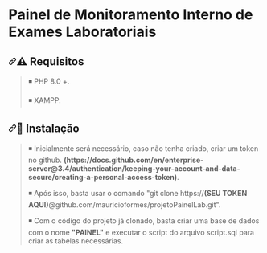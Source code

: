# Painel de Monitoramento Interno de Exames Laboratoriais

<h2 dir="auto"><a id="user-content-warning-nossa-proposta" class="anchor" aria-hidden="true" href="#warning-nossa-proposta"><svg class="octicon octicon-link" viewBox="0 0 16 16" version="1.1" width="16" height="16" aria-hidden="true"><path fill-rule="evenodd" d="M7.775 3.275a.75.75 0 001.06 1.06l1.25-1.25a2 2 0 112.83 2.83l-2.5 2.5a2 2 0 01-2.83 0 .75.75 0 00-1.06 1.06 3.5 3.5 0 004.95 0l2.5-2.5a3.5 3.5 0 00-4.95-4.95l-1.25 1.25zm-4.69 9.64a2 2 0 010-2.83l2.5-2.5a2 2 0 012.83 0 .75.75 0 001.06-1.06 3.5 3.5 0 00-4.95 0l-2.5 2.5a3.5 3.5 0 004.95 4.95l1.25-1.25a.75.75 0 00-1.06-1.06l-1.25 1.25a2 2 0 01-2.83 0z"></path></svg></a><g-emoji class="g-emoji" alias="warning" fallback-src="https://github.githubassets.com/images/icons/emoji/unicode/26a0.png">⚠️</g-emoji> Requisitos</h2>

<blockquote>
<p dir="auto"><g-emoji class="g-emoji" alias="black_medium_small_square" fallback-src="https://github.githubassets.com/images/icons/emoji/unicode/25fe.png">◾</g-emoji> PHP 8.0 +.</p>
  <p dir="auto"><g-emoji class="g-emoji" alias="black_medium_small_square" fallback-src="https://github.githubassets.com/images/icons/emoji/unicode/25fe.png">◾</g-emoji> XAMPP.</p>
</blockquote>

<h2 dir="auto"><a id="user-content-dart-o-guia-para-alavancar-a-sua-carreira" class="anchor" aria-hidden="true" href="#dart-o-guia-para-alavancar-a-sua-carreira"><svg class="octicon octicon-link" viewBox="0 0 16 16" version="1.1" width="16" height="16" aria-hidden="true"><path fill-rule="evenodd" d="M7.775 3.275a.75.75 0 001.06 1.06l1.25-1.25a2 2 0 112.83 2.83l-2.5 2.5a2 2 0 01-2.83 0 .75.75 0 00-1.06 1.06 3.5 3.5 0 004.95 0l2.5-2.5a3.5 3.5 0 00-4.95-4.95l-1.25 1.25zm-4.69 9.64a2 2 0 010-2.83l2.5-2.5a2 2 0 012.83 0 .75.75 0 001.06-1.06 3.5 3.5 0 00-4.95 0l-2.5 2.5a3.5 3.5 0 004.95 4.95l1.25-1.25a.75.75 0 00-1.06-1.06l-1.25 1.25a2 2 0 01-2.83 0z"></path></svg></a><g-emoji class="g-emoji" alias="dart" fallback-src="https://github.githubassets.com/images/icons/emoji/unicode/1f3af.png">🎯</g-emoji> Instalação</h2>


<blockquote>
<p dir="auto"><g-emoji class="g-emoji" alias="black_medium_small_square" fallback-src="https://github.githubassets.com/images/icons/emoji/unicode/25fe.png">◾</g-emoji> Inicialmente será necessário, caso não tenha criado, criar um token no github. <b>(https://docs.github.com/en/enterprise-server@3.4/authentication/keeping-your-account-and-data-secure/creating-a-personal-access-token)</b>.</p>

<p dir="auto"><g-emoji class="g-emoji" alias="black_medium_small_square" fallback-src="https://github.githubassets.com/images/icons/emoji/unicode/25fe.png">◾</g-emoji> Após isso, basta usar o comando "git clone https://<b>(SEU TOKEN AQUI)</b>@github.com/mauricioformes/projetoPainelLab.git".
</p>

<p dir="auto"><g-emoji class="g-emoji" alias="black_medium_small_square" fallback-src="https://github.githubassets.com/images/icons/emoji/unicode/25fe.png">◾</g-emoji> Com o código do projeto já clonado, basta criar uma base de dados com o nome <b>"PAINEL"</b> e executar o script do arquivo script.sql para criar as tabelas necessárias.
</p>

</blockquote>